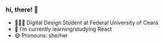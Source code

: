 ### hi, there! 👋

-  👩🏻‍💻 Digital Design Student at Federal University of Ceará
- 🌱 I’m currently learning/studying React
- 😄 Pronouns: she/her

<!-- ![annajuliabreu GitHub stats](https://github-readme-stats.vercel.app/api?username=annajuliabreu&show_icons=true&theme=dracula) ![Most Used Languages](https://github-readme-stats.vercel.app/api/top-langs/?username=annajuliabreu&theme=dracula)


<br/>
<div style="display: inline_block"><br/>
<img align="center" alt="Naju-Js" height="30" width="40" src="https://raw.githubusercontent.com/devicons/devicon/master/icons/javascript/javascript-plain.svg" style="max-width: 100%;">
<img align="center" alt="Naju-Ts" height="30" width="40" src="https://raw.githubusercontent.com/devicons/devicon/master/icons/typescript/typescript-plain.svg" style="max-width: 100%;">
<img align="center" alt="Naju-React" height="30" width="40" src="https://raw.githubusercontent.com/devicons/devicon/master/icons/react/react-original.svg" style="max-width: 100%;">
<img align="center" alt="Naju-HTML" height="30" width="40" src="https://raw.githubusercontent.com/devicons/devicon/master/icons/html5/html5-original.svg" style="max-width: 100%;">
<img align="center" alt="Rafa-CSS" height="30" width="40" src="https://raw.githubusercontent.com/devicons/devicon/master/icons/css3/css3-original.svg" style="max-width: 100%;">
</div>
<br/>

 -->
<!-- #### Skills

<div style="display: inline_block"><br/>
<img alt="html5" align="center" src="https://img.shields.io/badge/HTML5-E34F26?style=for-the-badge&logo=html5&logoColor=white"/>
<img alt="css" align="center" src="https://img.shields.io/badge/CSS3-1572B6?style=for-the-badge&logo=css3&logoColor=white"/>
<img alt="css" align="center" src="https://img.shields.io/badge/JavaScript-323330?style=for-the-badge&logo=javascript&logoColor=F7DF1E"/> -->

<!-- [![Linkedin](https://img.shields.io/badge/LinkedIn-0077B5?style=for-the-badge&logo=linkedin&logoColor=white)](https://www.linkedin.com/in/annajuliabreu) 
[![Instagram](https://img.shields.io/badge/Instagram-E4405F?style=for-the-badge&logo=instagram&logoColor=white)](https://www.instagram.com/annajuliabreu) [![Behance](https://img.shields.io/badge/-Behance-blue?style=for-the-badge&logo=behance&logoColor=white)](https://www.behance.net/annajuliabreu) -->
  
<!--
**annajuliabreu/annajuliabreu** is a ✨ _special_ ✨ repository because its `README.md` (this file) appears on your GitHub profile.

Here are some ideas to get you started:

- 🔭 I’m currently working on ...
- 🌱 I’m currently learning ...
- 👯 I’m looking to collaborate on ...
- 🤔 I’m looking for help with ...
- 💬 Ask me about ...
- 📫 How to reach me: ...
- 😄 Pronouns: ...
- ⚡ Fun fact: ...
-->
